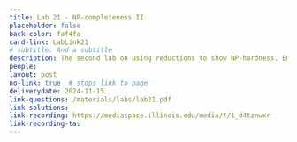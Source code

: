 ```yaml
---
title: Lab 21 - NP-completeness II
placeholder: false
back-color: faf4fa
card-link: LabLink21
# subtitle: And a subtitle
description: The second lab on using reductions to show NP-hardness. Emphasis will be placed on gadget-based reductions.  
people:
layout: post
no-link: true  # stops link to page 
deliverydate: 2024-11-15
link-questions: /materials/labs/lab21.pdf
link-solutions: 
link-recording: https://mediaspace.illinois.edu/media/t/1_d4tznwxr
link-recording-ta:
---
```










